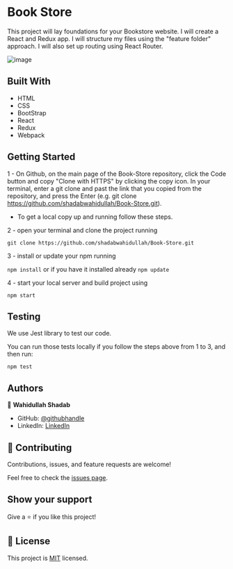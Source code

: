 # Book Store

This project will lay foundations for your Bookstore website. I will create a React and Redux app. I will structure my files using the "feature folder" approach. I will also set up routing using React Router. 

![image](https://user-images.githubusercontent.com/51750930/141540076-774f49c6-3fcc-4866-a50f-643b42ef0a01.png)


## Built With

- HTML 
- CSS
- BootStrap
- React
- Redux
- Webpack


## Getting Started

1 - On Github, on the main page of the Book-Store repository, click the Code button and copy "Clone with HTTPS" by clicking the copy icon.
In your terminal, enter a git clone and past the link that you copied from the repository, and press the   Enter
(e.g. git clone https://github.com/shadabwahidullah/Book-Store.git).

* To get a local copy up and running follow these steps.

2 - open your terminal and clone the project running 

`git clone https://github.com/shadabwahidullah/Book-Store.git`

3 - install or update your npm running

`npm install` or if you have it installed already `npm update`

4 - start your local server and build project using

`npm start`

## Testing

We use Jest library to test our code.

You can run those tests locally if you follow the steps above from 1 to 3, and then run:

`npm test`

## Authors

👤 **Wahidullah Shadab**

- GitHub: [@githubhandle](https://github.com/shadabwahidullah)
- LinkedIn: [LinkedIn](https://www.linkedin.com/in/wahidullah-shadab-2712031a3)

## 🤝 Contributing

Contributions, issues, and feature requests are welcome!

Feel free to check the [issues page](../../issues/).

## Show your support

Give a ⭐️ if you like this project!


## 📝 License

This project is [MIT](./MIT.md) licensed.
